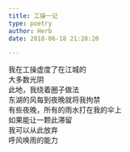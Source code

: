 ```yaml
---  
title: 工操一记  
type: poetry  
author: Herb  
date: 2018-06-18 21:28:20  

---  
```

我在工操虚度了在江城的  
大多数光阴  
此地，我绕着圈子做法  
东湖的风每到夜晚就将我拘禁  
有些夜晚，所有的雨水打在我的伞上  
如果能让一颗此滞留  
我可以从此放弃  
呼风唤雨的能力